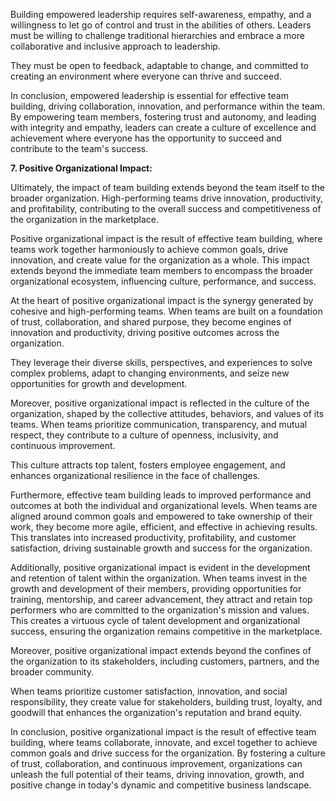 Building empowered leadership requires self-awareness, empathy, and a willingness to let go of control and trust in the abilities of others. Leaders must be willing to challenge traditional hierarchies and embrace a more collaborative and inclusive approach to leadership. 

They must be open to feedback, adaptable to change, and committed to creating an environment where everyone can thrive and succeed.

In conclusion, empowered leadership is essential for effective team building, driving collaboration, innovation, and performance within the team. By empowering team members, fostering trust and autonomy, and leading with integrity and empathy, leaders can create a culture of excellence and achievement where everyone has the opportunity to succeed and contribute to the team's success. 

**7. Positive Organizational Impact:**

 Ultimately, the impact of team building extends beyond the team itself to the broader organization. High-performing teams drive innovation, productivity, and profitability, contributing to the overall success and competitiveness of the organization in the marketplace.

Positive organizational impact is the result of effective team building, where teams work together harmoniously to achieve common goals, drive innovation, and create value for the organization as a whole. This impact extends beyond the immediate team members to encompass the broader organizational ecosystem, influencing culture, performance, and success.

At the heart of positive organizational impact is the synergy generated by cohesive and high-performing teams. When teams are built on a foundation of trust, collaboration, and shared purpose, they become engines of innovation and productivity, driving positive outcomes across the organization.

They leverage their diverse skills, perspectives, and experiences to solve complex problems, adapt to changing environments, and seize new opportunities for growth and development.

Moreover, positive organizational impact is reflected in the culture of the organization, shaped by the collective attitudes, behaviors, and values of its teams. When teams prioritize communication, transparency, and mutual respect, they contribute to a culture of openness, inclusivity, and continuous improvement. 

This culture attracts top talent, fosters employee engagement, and enhances organizational resilience in the face of challenges.

Furthermore, effective team building leads to improved performance and outcomes at both the individual and organizational levels. When teams are aligned around common goals and empowered to take ownership of their work, they become more agile, efficient, and effective in achieving results. 
This translates into increased productivity, profitability, and customer satisfaction, driving sustainable growth and success for the organization.

Additionally, positive organizational impact is evident in the development and retention of talent within the organization. When teams invest in the growth and development of their members, providing opportunities for training, mentorship, and career advancement, they attract and retain top performers who are committed to the organization's mission and values. This creates a virtuous cycle of talent development and organizational success, ensuring the organization remains competitive in the marketplace.

Moreover, positive organizational impact extends beyond the confines of the organization to its stakeholders, including customers, partners, and the broader community.

 When teams prioritize customer satisfaction, innovation, and social responsibility, they create value for stakeholders, building trust, loyalty, and goodwill that enhances the organization's reputation and brand equity.

In conclusion, positive organizational impact is the result of effective team building, where teams collaborate, innovate, and excel together to achieve common goals and drive success for the organization. 
By fostering a culture of trust, collaboration, and continuous improvement, organizations can unleash the full potential of their teams, driving innovation, growth, and positive change in today's dynamic and competitive business landscape.
